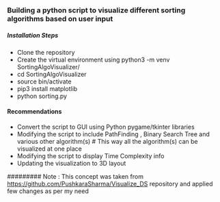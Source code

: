 
### Building a python script to visualize different sorting algorithms based on user input

##### Installation Steps
* Clone the repository
* Create the virtual environment using python3 -m venv SortingAlgoVisualizer/
* cd SortingAlgoVisualizer
* source bin/activate
* pip3 install matplotlib
* python sorting.py

#### Recommendations
* Convert the script to GUI using Python pygame/tkinter libraries
* Modifying the script to include PathFinding , Binary Search Tree and various other algorithm(s) # This way all the algorithm(s) can be visualized at one place
* Modifying the script to display Time Complexity info
* Updating the visualization to 3D layout

######### Note : This concept was taken from https://github.com/PushkaraSharma/Visualize_DS repository and applied few changes as per my need

